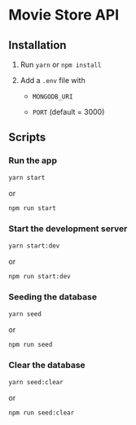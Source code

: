 # Movie Store API

## Installation

1. Run `yarn` or `npm install`

1. Add a `.env` file with
   - `MONGODB_URI`

   - `PORT` (default = 3000)

## Scripts

### Run the app

```sh
yarn start
```

or

```sh
npm run start
```

### Start the development server

```sh
yarn start:dev
```

or

```sh
npm run start:dev
```

### Seeding the database

```sh
yarn seed
```

or

```sh
npm run seed
```

### Clear the database

```sh
yarn seed:clear
```

or

```sh
npm run seed:clear
```
